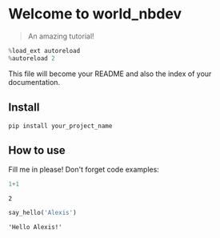 
# Welcome to world_nbdev
> An amazing tutorial!


```python
%load_ext autoreload
%autoreload 2
```

This file will become your README and also the index of your documentation.

## Install

`pip install your_project_name`

## How to use

Fill me in please! Don't forget code examples:

```python
1+1
```




    2



```python
say_hello('Alexis')
```




    'Hello Alexis!'


